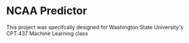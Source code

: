 # NCAA Predictor

This project was specifcally designed for Washington State University's CPT 437 Machine Learning class

